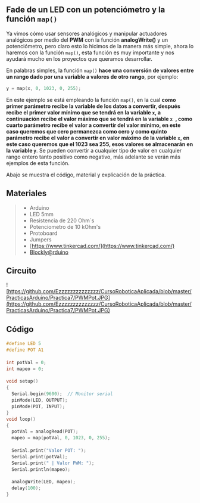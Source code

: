 ## Fade de un LED con un potenciómetro y la función ``map()``

Ya vimos cómo usar sensores analógicos y manipular actuadores analógicos por medio del **PWM** con la función **analogWrite()** y un potenciómetro, pero claro esto lo hicimos de la manera más simple, ahora lo haremos con la función ``map()``, esta función es muy importante y nos ayudará mucho en los proyectos que queramos desarrollar. 

En palabras simples, la función ``map()`` **hace una conversión de valores entre un rango dado por una variable a valores de otro rango**, por ejemplo:

```c
y = map(x, 0, 1023, 0, 255);
```
En este ejemplo se está empleando la función ``map()``, en la cual **como primer parámetro recibe la variable de los datos a convertir, después recibe el primer valor mínimo que se tendrá en la variable ``x``, a continuación recibe el valor máximo que se tendrá en la variable ``x ``, como cuarto parámetro recibe el valor a convertir del valor mínimo, en este caso queremos que cero permanezca como cero y como quinto parámetro recibe el valor a convertir en valor máximo de la variable ``x``, en este caso queremos que el 1023 sea 255, esos valores se almacenarán en la variable ``y``**. Se pueden convertir a cualquier tipo de valor en cualquier rango entero tanto positivo como negativo, más adelante se verán más ejemplos de esta función. 

Abajo se muestra el código, material y explicación de la práctica.

## Materiales
> - Arduino
> - LED 5mm 
> - Resistencia de 220 Ohm´s
> - Potenciometro de 10 kOhm's
> - Protoboard
> - Jumpers
> - [https://www.tinkercad.com/](https://www.tinkercad.com/)
> - [Blockly@rduino](https://technologiescollege.github.io/Blockly-at-rduino/index.html)

## Circuito
![https://github.com/Ezzzzzzzzzzzzzz/CursoRoboticaAplicada/blob/master/PracticasArduino/Practica7/PWMPot.JPG](https://github.com/Ezzzzzzzzzzzzzz/CursoRoboticaAplicada/blob/master/PracticasArduino/Practica7/PWMPot.JPG)


## Código
```c
#define LED 5
#define POT A1

int potVal = 0;
int mapeo = 0;

void setup()
{
  Serial.begin(9600);  // Monitor serial
  pinMode(LED, OUTPUT);
  pinMode(POT, INPUT);
}
void loop()
{
  potVal = analogRead(POT);
  mapeo = map(potVal, 0, 1023, 0, 255);
  
  Serial.print("Valor POT: ");
  Serial.print(potVal);
  Serial.print(" | Valor PWM: ");
  Serial.println(mapeo);
  
  analogWrite(LED, mapeo);
  delay(100);
}
```
<!--stackedit_data:
eyJoaXN0b3J5IjpbMTgwMjY0MTUwMiwtMTg4MTY3NzEyOSwtNz
U1ODgwMTI1XX0=
-->